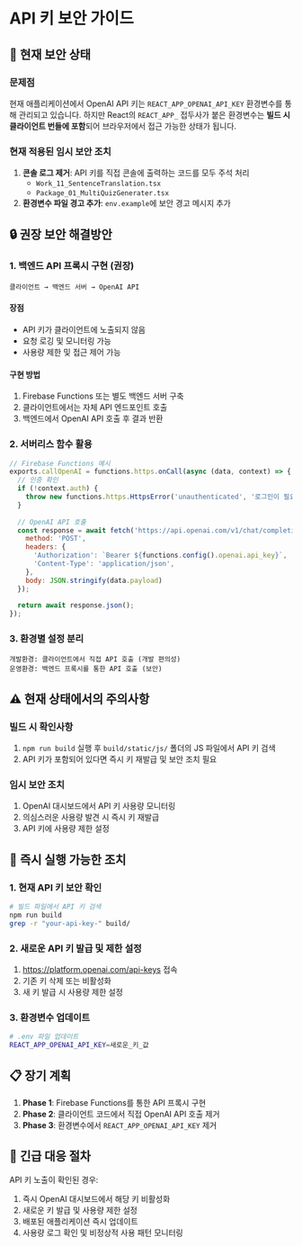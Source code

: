 # API 키 보안 가이드

## 🚨 현재 보안 상태

### 문제점
현재 애플리케이션에서 OpenAI API 키는 `REACT_APP_OPENAI_API_KEY` 환경변수를 통해 관리되고 있습니다. 하지만 React의 `REACT_APP_` 접두사가 붙은 환경변수는 **빌드 시 클라이언트 번들에 포함**되어 브라우저에서 접근 가능한 상태가 됩니다.

### 현재 적용된 임시 보안 조치
1. **콘솔 로그 제거**: API 키를 직접 콘솔에 출력하는 코드를 모두 주석 처리
   - `Work_11_SentenceTranslation.tsx`
   - `Package_01_MultiQuizGenerater.tsx`
2. **환경변수 파일 경고 추가**: `env.example`에 보안 경고 메시지 추가

## 🔒 권장 보안 해결방안

### 1. 백엔드 API 프록시 구현 (권장)
```
클라이언트 → 백엔드 서버 → OpenAI API
```

#### 장점
- API 키가 클라이언트에 노출되지 않음
- 요청 로깅 및 모니터링 가능
- 사용량 제한 및 접근 제어 가능

#### 구현 방법
1. Firebase Functions 또는 별도 백엔드 서버 구축
2. 클라이언트에서는 자체 API 엔드포인트 호출
3. 백엔드에서 OpenAI API 호출 후 결과 반환

### 2. 서버리스 함수 활용
```javascript
// Firebase Functions 예시
exports.callOpenAI = functions.https.onCall(async (data, context) => {
  // 인증 확인
  if (!context.auth) {
    throw new functions.https.HttpsError('unauthenticated', '로그인이 필요합니다.');
  }
  
  // OpenAI API 호출
  const response = await fetch('https://api.openai.com/v1/chat/completions', {
    method: 'POST',
    headers: {
      'Authorization': `Bearer ${functions.config().openai.api_key}`,
      'Content-Type': 'application/json',
    },
    body: JSON.stringify(data.payload)
  });
  
  return await response.json();
});
```

### 3. 환경별 설정 분리
```
개발환경: 클라이언트에서 직접 API 호출 (개발 편의성)
운영환경: 백엔드 프록시를 통한 API 호출 (보안)
```

## ⚠️ 현재 상태에서의 주의사항

### 빌드 시 확인사항
1. `npm run build` 실행 후 `build/static/js/` 폴더의 JS 파일에서 API 키 검색
2. API 키가 포함되어 있다면 즉시 키 재발급 및 보안 조치 필요

### 임시 보안 조치
1. OpenAI 대시보드에서 API 키 사용량 모니터링
2. 의심스러운 사용량 발견 시 즉시 키 재발급
3. API 키에 사용량 제한 설정

## 🔧 즉시 실행 가능한 조치

### 1. 현재 API 키 보안 확인
```bash
# 빌드 파일에서 API 키 검색
npm run build
grep -r "your-api-key-" build/
```

### 2. 새로운 API 키 발급 및 제한 설정
1. https://platform.openai.com/api-keys 접속
2. 기존 키 삭제 또는 비활성화
3. 새 키 발급 시 사용량 제한 설정

### 3. 환경변수 업데이트
```bash
# .env 파일 업데이트
REACT_APP_OPENAI_API_KEY=새로운_키_값
```

## 📋 장기 계획

1. **Phase 1**: Firebase Functions를 통한 API 프록시 구현
2. **Phase 2**: 클라이언트 코드에서 직접 OpenAI API 호출 제거
3. **Phase 3**: 환경변수에서 `REACT_APP_OPENAI_API_KEY` 제거

## 🚨 긴급 대응 절차

API 키 노출이 확인된 경우:
1. 즉시 OpenAI 대시보드에서 해당 키 비활성화
2. 새로운 키 발급 및 사용량 제한 설정
3. 배포된 애플리케이션 즉시 업데이트
4. 사용량 로그 확인 및 비정상적 사용 패턴 모니터링

